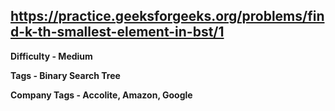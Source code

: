 ## https://practice.geeksforgeeks.org/problems/find-k-th-smallest-element-in-bst/1

**Difficulty - Medium**

**Tags - Binary Search Tree**

**Company Tags - Accolite, Amazon, Google**
